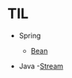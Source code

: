 # TIL
  
 - Spring
   - [Bean](https://github.com/russell-seo/TIL/blob/main/Spring)
 
 
 - Java
    -[Stream](https://github.com/russell-seo/TIL/blob/main/Java)

